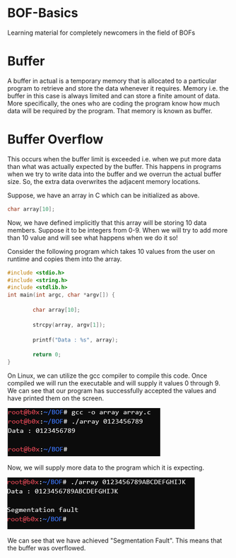 # BOF-Basics
Learning material for completely newcomers in the field of BOFs 

# Buffer
A buffer in actual is a temporary memory that is allocated to a particular program to retrieve and store the data whenever it requires. 
Memory i.e. the buffer in this case is always limited and can store a finite amount of data. More specifically, the ones who are coding the program know how much data will be required by the program. That memory is known as buffer.

# Buffer Overflow 
This occurs when the buffer limit is exceeded i.e. when we put more data than what was actually expected by the buffer. This happens in programs when we try to write data into the buffer and we overrun the actual buffer size. So, the extra data overwrites the adjacent memory locations.

Suppose, we have an array in C which can be initialized as above.

``` C
char array[10];
```
Now, we have defined implicitly that this array will be storing 10 data members. Suppose it to be integers from 0-9. When we will try to add more than 10 value and will see what happens when we do it so!

Consider the following program which takes 10 values from the user on runtime and copies them into the array.

```C
#include <stdio.h>
#include <string.h>
#include <stdlib.h>
int main(int argc, char *argv[]) {

        char array[10];

        strcpy(array, argv[1]);

        printf("Data : %s", array);

        return 0;
}
```
On Linux, we can utilize the gcc compiler to compile this code. Once compiled we will run the executable and will supply it values 0 through 9. We can see that our program has successfully accepted the values and have printed them on the screen.

![alt text](https://github.com/d3fr0ggy/BOF-Basics/blob/master/images/1.png)

Now, we will supply more data to the program which it is expecting. 

![alt text](https://github.com/d3fr0ggy/BOF-Basics/blob/master/images/2.png)

We can see that we have achieved "Segmentation Fault". This means that the buffer was overflowed.


